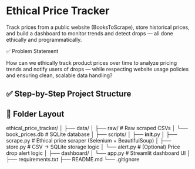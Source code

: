 # Ethical Price Tracker

Track prices from a public website (BooksToScrape), store historical prices, and build a dashboard to monitor trends and detect drops — all done ethically and programmatically.

✅ Problem Statement

How can we ethically track product prices over time to analyze pricing trends and notify users of drops — while respecting website usage policies and ensuring clean, scalable data handling?

## ✅ Step-by-Step Project Structure

## 📁 Folder Layout
ethical_price_tracker/
│
├── data/
│   ├── raw/                        # Raw scraped CSVs
│   └── book_prices.db              # SQLite database
│
├── scripts/
│   ├── __init__.py
│   ├── scrape.py                   # Ethical price scraper (Selenium + BeautifulSoup)
│   ├── store.py                    # CSV → SQLite storage logic
│   └── alert.py                    # (Optional) Price drop alert logic
│
├── dashboard/
│   └── app.py                      # Streamlit dashboard UI
│
├── requirements.txt
├── README.md
└── .gitignore

